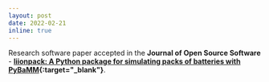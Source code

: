 ```yaml
---
layout: post
date: 2022-02-21
inline: true
---
```


Research software paper accepted in the **Journal of Open Source Software** - **[liionpack: A Python package for simulating packs of batteries with PyBaMM](https://joss.theoj.org/papers/10.21105/joss.04051){:target="_blank"}**. 
